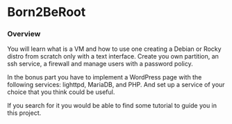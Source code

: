 # Born2BeRoot

### Overview
You will learn what is a VM and how to use one creating a Debian or Rocky distro from scratch only with a text interface. Create you own partition, an ssh service, a firewall and manage users with a password policy.

In the bonus part you have to implement a WordPress page with the following services: lighttpd, MariaDB, and PHP.
And set up a service of your choice that you think could be useful.

If you search for it you would be able to find some tutorial to guide you in this project.

